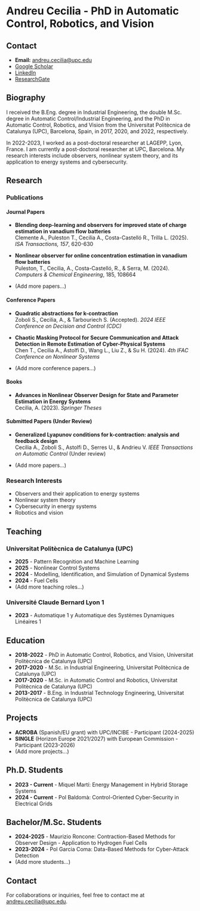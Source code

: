 # Andreu Cecilia - PhD in Automatic Control, Robotics, and Vision

## Contact
- **Email:** [andreu.cecilia@upc.edu](mailto:andreu.cecilia@upc.edu)
- [Google Scholar](https://scholar.google.com)
- [LinkedIn](https://linkedin.com/in/andreu-cecilia)
- [ResearchGate](https://www.researchgate.net/profile/Andreu-Cecilia)

## Biography
I received the B.Eng. degree in Industrial Engineering, the double M.Sc. degree in Automatic Control/Industrial Engineering, and the PhD in Automatic Control, Robotics, and Vision from the Universitat Politècnica de Catalunya (UPC), Barcelona, Spain, in 2017, 2020, and 2022, respectively. 

In 2022-2023, I worked as a post-doctoral researcher at LAGEPP, Lyon, France. I am currently a post-doctoral researcher at UPC, Barcelona. My research interests include observers, nonlinear system theory, and its application to energy systems and cybersecurity.

## Research

### Publications

#### Journal Papers
- **Blending deep-learning and observers for improved state of charge estimation in vanadium flow batteries**  
  Clemente A., Puleston T., Cecilia A., Costa-Castelló R., Trilla L. (2025). *ISA Transactions, 157*, 620-630

- **Nonlinear observer for online concentration estimation in vanadium flow batteries**  
  Puleston, T., Cecilia, A., Costa-Castelló, R., & Serra, M. (2024). *Computers & Chemical Engineering*, 185, 108664

- (Add more papers...)

#### Conference Papers
- **Quadratic abstractions for k-contraction**  
  Zoboli S., Cecilia, A., & Tarbouriech S. (Accepted). *2024 IEEE Conference on Decision and Control (CDC)*

- **Chaotic Masking Protocol for Secure Communication and Attack Detection in Remote Estimation of Cyber-Physical Systems**  
  Chen T., Cecilia A., Astolfi D., Wang L., Liu Z., & Su H. (2024). *4th IFAC Conference on Nonlinear Systems*

- (Add more conference papers...)

#### Books
- **Advances in Nonlinear Observer Design for State and Parameter Estimation in Energy Systems**  
  Cecilia, A. (2023). *Springer Theses*

#### Submitted Papers (Under Review)
- **Generalized Lyapunov conditions for k-contraction: analysis and feedback design**  
  Cecilia A., Zoboli S., Astolfi D., Serres U., & Andrieu V. *IEEE Transactions on Automatic Control* (Under review)

- (Add more papers...)

### Research Interests
- Observers and their application to energy systems
- Nonlinear system theory
- Cybersecurity in energy systems
- Robotics and vision

## Teaching

### Universitat Politècnica de Catalunya (UPC)
- **2025** - Pattern Recognition and Machine Learning
- **2025** - Nonlinear Control Systems
- **2024** - Modelling, Identification, and Simulation of Dynamical Systems
- **2024** - Fuel Cells
- (Add more teaching roles...)

### Université Claude Bernard Lyon 1
- **2023** - Automatique 1 y Automatique des Systèmes Dynamiques Linéaires 1

## Education
- **2018-2022** - PhD in Automatic Control, Robotics, and Vision, Universitat Politècnica de Catalunya (UPC)
- **2017-2020** - M.Sc. in Industrial Engineering, Universitat Politècnica de Catalunya (UPC)
- **2017-2020** - M.Sc. in Automatic Control and Robotics, Universitat Politècnica de Catalunya (UPC)
- **2013-2017** - B.Eng. in Industrial Technology Engineering, Universitat Politècnica de Catalunya (UPC)

## Projects
- **ACROBA** (Spanish/EU grant) with UPC/INCIBE - Participant (2024-2025)
- **SINGLE** (Horizon Europe 2021/2027) with European Commission - Participant (2023-2026)
- (Add more projects...)

## Ph.D. Students
- **2023 - Current** - Miquel Martí: Energy Management in Hybrid Storage Systems
- **2024 - Current** - Pol Baldomà: Control-Oriented Cyber-Security in Electrical Grids

## Bachelor/M.Sc. Students
- **2024-2025** - Maurizio Roncone: Contraction-Based Methods for Observer Design - Application to Hydrogen Fuel Cells
- **2023-2024** - Pol Garcia Coma: Data-Based Methods for Cyber-Attack Detection
- (Add more students...)

## Contact
For collaborations or inquiries, feel free to contact me at [andreu.cecilia@upc.edu](mailto:andreu.cecilia@upc.edu).
